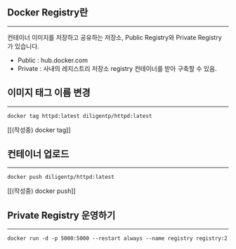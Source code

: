 
## Docker Registry란
---
컨테이너 이미지를 저장하고 공유하는 저장소,   Public Registry와 Private Registry 가 있습니다.
- Public : hub.docker.com
- Private : 사내의 레지스트리 저장소 registry 컨테이너를 받아 구축할 수 있음.

## 이미지 태그 이름 변경
---
```
docker tag httpd:latest diligentp/httpd:latest
```
[[(작성중) docker tag]]


## 컨테이너 업로드
---
```
docker push diligentp/httpd:latest
```
[[(작성중) docker push]]

## Private Registry 운영하기
---
```
docker run -d -p 5000:5000 --restart always --name registry registry:2
```
